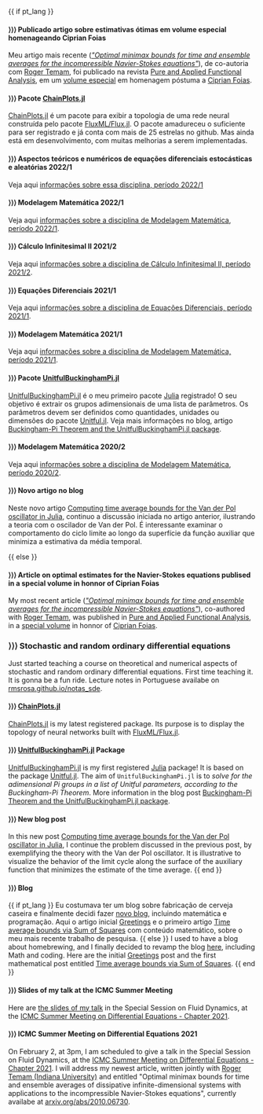 {{ if pt_lang }}

#### ⟩⟩⟩ Publicado artigo sobre estimativas ótimas em volume especial homenageando Ciprian Foias

Meu artigo mais recente ([*"Optimal minimax bounds for time and ensemble averages for the incompressible Navier-Stokes equations"*](http://yokohamapublishers.jp/online2/oppafa/vol7/p327.html)), de co-autoria com [Roger Temam](https://math.indiana.edu/about/faculty/temam-roger.html), foi publicado na revista [Pure and Applied Functional Analysis](http://yokohamapublishers.jp/pafa.html), em um [volume especial](http://www.yokohamapublishers.jp/online2/pafav7n1.html) em homenagem póstuma a [Ciprian Foias](https://www.richardsonfuneralhome.org/obituary/Ciprian-Foias).

#### ⟩⟩⟩ Pacote **[ChainPlots.jl](https://github.com/rmsrosa/ChainPlots.jl)**

[ChainPlots.jl](https://github.com/rmsrosa/ChainPlots.jl) é um pacote para exibir a topologia de uma rede neural construída pelo pacote [FluxML/Flux.jl](https://github.com/FluxML/Flux.jl). O pacote amadureceu o suficiente para ser registrado e já conta com mais de 25 estrelas no github. Mas ainda está em desenvolvimento, com muitas melhorias a serem implementadas.

#### ⟩⟩⟩ **Aspectos teóricos e numéricos de equações diferenciais estocásticas e aleatórias 2022/1**

Veja aqui [informações sobre essa disciplina, período 2022/1](/pages/ensino/#20221_aspectos_teóricos_e_numéricos_de_equações_diferenciais_estocásticas_e_aleatórias)

#### ⟩⟩⟩ **Modelagem Matemática 2022/1**

Veja aqui [informações sobre a disciplina de Modelagem Matemática, período 2022/1](/pages/ensino/#20221_modelagem_matemática).

#### ⟩⟩⟩ **Cálculo Infinitesimal II 2021/2**

Veja aqui [informações sobre a disciplina de Cálculo Infinitesimal II, período 2021/2](/pages/ensino/#20212_cálculo_infinitesimal_ii).

#### ⟩⟩⟩ **Equações Diferenciais 2021/1**

Veja aqui [informações sobre a disciplina de Equações Diferenciais, período 2021/1](/pages/ensino/#20211_equações_diferenciais).

#### ⟩⟩⟩ **Modelagem Matemática 2021/1**

Veja aqui [informações sobre a disciplina de Modelagem Matemática, período 2021/1](/pages/ensino/#20211_modelagem_matemática).

#### ⟩⟩⟩ Pacote **[UnitfulBuckinghamPi.jl](https://github.com/rmsrosa/UnitfulBuckinghamPi.jl)**

[UnitfulBuckinghamPi.jl](https://github.com/rmsrosa/UnitfulBuckinghamPi.jl) é o meu primeiro pacote [Julia](https://www.julialang.org) registrado! O seu objetivo é extrair os grupos adimensionais de uma lista de parâmetros. Os parâmetros devem ser definidos como quantidades, unidades ou dimensões do pacote [Unitful.jl](https://github.com/PainterQubits/Unitful.jl). Veja mais informações no blog, artigo [Buckingham-Pi Theorem and the UnitfulBuckinghamPi.jl package](/blog/2021/05/unitfulbuckinghampi/).

#### ⟩⟩⟩ **Modelagem Matemática 2020/2**

Veja aqui [informações sobre a disciplina de Modelagem Matemática, período 2020/2](/pages/ensino/#20202_modelagem_matemática).

#### ⟩⟩⟩ **Novo artigo no blog**

Neste novo artigo [Computing time average bounds for the Van der Pol oscillator in Julia](/blog/2021/02/time_ave_bounds_vanderpol_in_Julia/), continuo a discussão iniciada no artigo anterior, ilustrando a teoria com o oscilador de Van der Pol. É interessante examinar o comportamento do ciclo limite ao longo da superfície da função auxiliar que minimiza a estimativa da média temporal.

{{ else }}

#### ⟩⟩⟩ Article on optimal estimates for the Navier-Stokes equations publised in a special volume in honnor of Ciprian Foias

My most recent article ([*"Optimal minimax bounds for time and ensemble averages for the incompressible Navier-Stokes equations"*](http://yokohamapublishers.jp/online2/oppafa/vol7/p327.html)), co-authored with [Roger Temam](https://math.indiana.edu/about/faculty/temam-roger.html), was published in [Pure and Applied Functional Analysis](http://yokohamapublishers.jp/pafa.html), in a [special volume](http://www.yokohamapublishers.jp/online2/pafav7n1.html) in honnor of [Ciprian Foias](https://www.richardsonfuneralhome.org/obituary/Ciprian-Foias).

### ⟩⟩⟩ Stochastic and random ordinary differential equations

Just started teaching a course on theoretical and numerical aspects of stochastic and random ordinary differential equations. First time teaching it. It is gonna be a fun ride. Lecture notes in Portuguese availabe on [rmsrosa.github.io/notas_sde](https://rmsrosa.github.io/notas_sde/).

#### ⟩⟩⟩ **[ChainPlots.jl](https://github.com/rmsrosa/ChainPlots.jl)**

[ChainPlots.jl](https://github.com/rmsrosa/ChainPlots.jl) is my latest registered package. Its purpose is to display the topology of neural networks built with [FluxML/Flux.jl](https://github.com/FluxML/Flux.jl).

#### ⟩⟩⟩ **[UnitfulBuckinghamPi.jl](https://github.com/rmsrosa/UnitfulBuckinghamPi.jl) Package**

[UnitfulBuckinghamPi.jl](https://github.com/rmsrosa/UnitfulBuckinghamPi.jl) is my first registered [Julia](https://www.julialang.org) package! It is based on the package [Unitful.jl](https://github.com/PainterQubits/Unitful.jl). The aim of `UnitfulBuckinghamPi.jl` is to *solve for the adimensional Pi groups in a list of Unitful parameters, according to the Buckingham-Pi Theorem*. More information in the blog post [Buckingham-Pi Theorem and the UnitfulBuckinghamPi.jl package](/blog/2021/05/unitfulbuckinghampi/).

#### ⟩⟩⟩ **New blog post**

In this new post [Computing time average bounds for the Van der Pol oscillator in Julia](/blog/2021/02/time_ave_bounds_vanderpol_in_Julia/), I continue the problem discussed in the previous post, by exemplifying the theory with the Van der Pol oscillator. It is illustrative to visualize the behavior of the limit cycle along the surface of the auxiliary function that minimizes the estimate of the time average.
{{ end }}

#### ⟩⟩⟩ **Blog**

{{ if pt_lang }}
Eu costumava ter um blog sobre fabricação de cerveja caseira e finalmente decidi fazer [novo blog](/pages/blog/), incluindo matemática e programação. Aqui o artigo inicial [Greetings](/blog/2021/02/greetings/) e o primeiro artigo [Time average bounds via Sum of Squares](/blog/2021/02/time_ave_bounds_SoS/) com conteúdo matemático, sobre o meu mais recente trabalho de pesquisa.
{{ else }}
I used to have a blog about homebrewing, and I finally decided to revamp the blog [here](/pages/blog_en/), including Math and coding. Here are the initial [Greetings](/blog/2021/02/greetings/) post and the first mathematical post entitled [Time average bounds via Sum of Squares](/blog/2021/02/time_ave_bounds_SoS/).
{{ end }}

#### ⟩⟩⟩ **Slides of my talk at the ICMC Summer Meeting**

Here are [the slides of my talk](/assets/material/Apr_ICMCSummer_RR_fev2021.pdf) in the Special Session on Fluid Dynamics, at the [ICMC Summer Meeting on Differential Equations - Chapter 2021](http://summer.icmc.usp.br/summers/summer21/).

#### ⟩⟩⟩ **ICMC Summer Meeting on Differential Equations 2021**

On February 2, at 3pm, I am scheduled to give a talk in the Special Session on Fluid Dynamics, at the [ICMC Summer Meeting on Differential Equations - Chapter 2021](http://summer.icmc.usp.br/summers/summer21/). I will address my newest article, written jointly with [Roger Temam (Indiana University)](https://math.indiana.edu/about/faculty/temam-roger.html) and entitled "Optimal minimax bounds for time and ensemble averages of dissipative infinite-dimensional systems with applications to the incompressible Navier-Stokes equations", currently availabe at [arxiv.org/abs/2010.06730](https://arxiv.org/abs/2010.06730).
